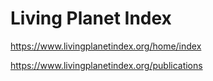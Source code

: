 # Living Planet Index


https://www.livingplanetindex.org/home/index

https://www.livingplanetindex.org/publications
